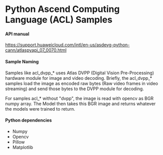 # Python Ascend Computing Language (ACL) Samples

#### API manual
https://support.huaweicloud.com/intl/en-us/asdevg-python-cann/atlaspyapi_07_0070.html

#### Sample Naming
Samples like acl_dvpp_* uses Atlas DVPP (Digital Vision Pre-Processing) hardware module for image and video decoding. Briefly, the acl_dvpp_* samples load the image as encoded raw bytes (Raw video frames in video streaming) and send those bytes to the DVPP module for decoding.

For samples acl_* without "dvpp", the image is read with opencv as BGR numpy array. The Model then takes this BGR image and returns whatever the models were trained to return.

#### Python dependencies
- Numpy
- Opencv
- Pillow
- Matplotlib

